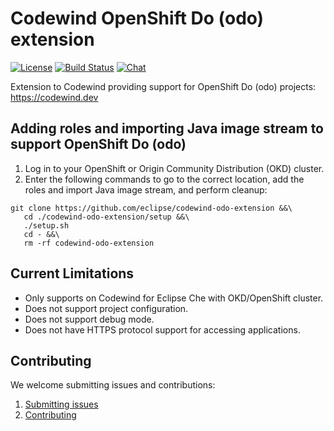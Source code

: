 # Codewind OpenShift Do (odo) extension
[![License](https://img.shields.io/badge/License-EPL%202.0-red.svg?label=license&logo=eclipse)](https://www.eclipse.org/legal/epl-2.0/)
[![Build Status](https://ci.eclipse.org/codewind/buildStatus/icon?job=Codewind%2Fcodewind-odo-extension%2Fmaster)](https://ci.eclipse.org/codewind/job/Codewind/job/codewind-odo-extension/job/master/)
[![Chat](https://img.shields.io/static/v1.svg?label=chat&message=mattermost&color=145dbf)](https://mattermost.eclipse.org/eclipse/channels/eclipse-codewind)

Extension to Codewind providing support for OpenShift Do (odo) projects: https://codewind.dev

## Adding roles and importing Java image stream to support OpenShift Do (odo)
1. Log in to your OpenShift or Origin Community Distribution (OKD) cluster.
2. Enter the following commands to go to the correct location, add the roles and import Java image stream, and perform cleanup:
```
git clone https://github.com/eclipse/codewind-odo-extension &&\
   cd ./codewind-odo-extension/setup &&\
   ./setup.sh
   cd - &&\
   rm -rf codewind-odo-extension
```

## Current Limitations
- Only supports on Codewind for Eclipse Che with OKD/OpenShift cluster.
- Does not support project configuration.
- Does not support debug mode.
- Does not have HTTPS protocol support for accessing applications.

## Contributing 
We welcome submitting issues and contributions:
1. [Submitting issues](https://github.com/eclipse/codewind/issues)
2. [Contributing](CONTRIBUTING.md)
